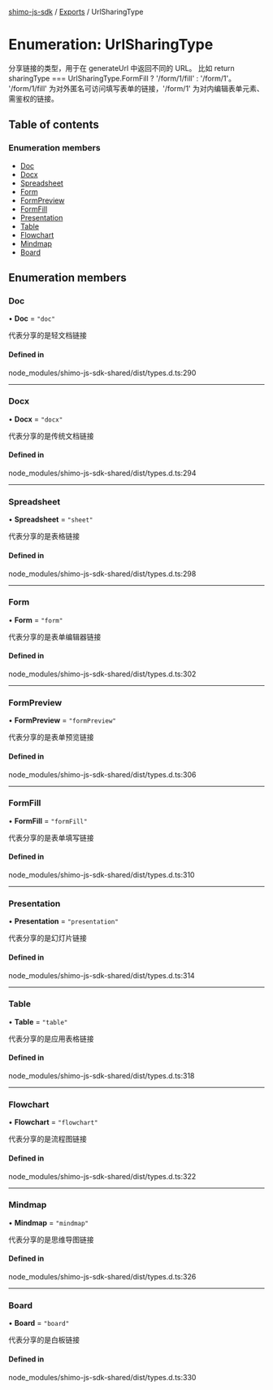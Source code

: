 [shimo-js-sdk](/README.md) / [Exports](/modules.md) / UrlSharingType

# Enumeration: UrlSharingType

分享链接的类型，用于在 generateUrl 中返回不同的 URL。
比如 return sharingType === UrlSharingType.FormFill ? '/form/1/fill' : '/form/1'。
'/form/1/fill' 为对外匿名可访问填写表单的链接，'/form/1' 为对内编辑表单元素、需鉴权的链接。

## Table of contents

### Enumeration members

- [Doc](/enums/UrlSharingType.md#doc)
- [Docx](/enums/UrlSharingType.md#docx)
- [Spreadsheet](/enums/UrlSharingType.md#spreadsheet)
- [Form](/enums/UrlSharingType.md#form)
- [FormPreview](/enums/UrlSharingType.md#formpreview)
- [FormFill](/enums/UrlSharingType.md#formfill)
- [Presentation](/enums/UrlSharingType.md#presentation)
- [Table](/enums/UrlSharingType.md#table)
- [Flowchart](/enums/UrlSharingType.md#flowchart)
- [Mindmap](/enums/UrlSharingType.md#mindmap)
- [Board](/enums/UrlSharingType.md#board)

## Enumeration members

### Doc

• **Doc** = `"doc"`

代表分享的是轻文档链接

#### Defined in

node_modules/shimo-js-sdk-shared/dist/types.d.ts:290

___

### Docx

• **Docx** = `"docx"`

代表分享的是传统文档链接

#### Defined in

node_modules/shimo-js-sdk-shared/dist/types.d.ts:294

___

### Spreadsheet

• **Spreadsheet** = `"sheet"`

代表分享的是表格链接

#### Defined in

node_modules/shimo-js-sdk-shared/dist/types.d.ts:298

___

### Form

• **Form** = `"form"`

代表分享的是表单编辑器链接

#### Defined in

node_modules/shimo-js-sdk-shared/dist/types.d.ts:302

___

### FormPreview

• **FormPreview** = `"formPreview"`

代表分享的是表单预览链接

#### Defined in

node_modules/shimo-js-sdk-shared/dist/types.d.ts:306

___

### FormFill

• **FormFill** = `"formFill"`

代表分享的是表单填写链接

#### Defined in

node_modules/shimo-js-sdk-shared/dist/types.d.ts:310

___

### Presentation

• **Presentation** = `"presentation"`

代表分享的是幻灯片链接

#### Defined in

node_modules/shimo-js-sdk-shared/dist/types.d.ts:314

___

### Table

• **Table** = `"table"`

代表分享的是应用表格链接

#### Defined in

node_modules/shimo-js-sdk-shared/dist/types.d.ts:318

___

### Flowchart

• **Flowchart** = `"flowchart"`

代表分享的是流程图链接

#### Defined in

node_modules/shimo-js-sdk-shared/dist/types.d.ts:322

___

### Mindmap

• **Mindmap** = `"mindmap"`

代表分享的是思维导图链接

#### Defined in

node_modules/shimo-js-sdk-shared/dist/types.d.ts:326

___

### Board

• **Board** = `"board"`

代表分享的是白板链接

#### Defined in

node_modules/shimo-js-sdk-shared/dist/types.d.ts:330

